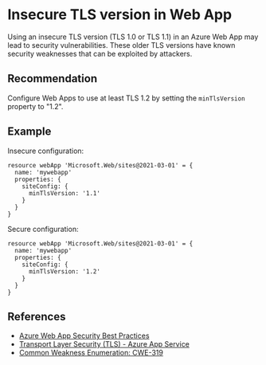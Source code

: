 # Insecure TLS version in Web App

Using an insecure TLS version (TLS 1.0 or TLS 1.1) in an Azure Web App may lead to security vulnerabilities. These older TLS versions have known security weaknesses that can be exploited by attackers.

## Recommendation

Configure Web Apps to use at least TLS 1.2 by setting the `minTlsVersion` property to "1.2".

## Example

Insecure configuration:

```bicep
resource webApp 'Microsoft.Web/sites@2021-03-01' = {
  name: 'mywebapp'
  properties: {
    siteConfig: {
      minTlsVersion: '1.1'
    }
  }
}
```

Secure configuration:

```bicep
resource webApp 'Microsoft.Web/sites@2021-03-01' = {
  name: 'mywebapp'
  properties: {
    siteConfig: {
      minTlsVersion: '1.2'
    }
  }
}
```

## References

* [Azure Web App Security Best Practices](https://learn.microsoft.com/en-us/azure/app-service/security-recommendations)
* [Transport Layer Security (TLS) - Azure App Service](https://learn.microsoft.com/en-us/azure/app-service/configure-ssl-bindings#enforce-tls-versions)
* [Common Weakness Enumeration: CWE-319](https://cwe.mitre.org/data/definitions/319.html)
